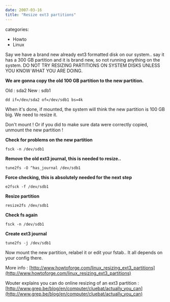 ```yaml
---
date: 2007-03-16
title: "Resize ext3 partitions"
---
```








categories:
- Howto
- Linux


Say we have a brand new already ext3 formatted disk on our system.. say it has a 300 GB partition and it is brand new, so not running anything on the system. DO NOT TRY RESIZING PARTITIONS ON SYSTEM DISKS UNLESS YOU KNOW WHAT YOU ARE DOING.



**We are gonna copy the old 100 GB partition to the new partition.**

Old : sda2
New : sdb1

`dd if=/dev/sda2 of=/dev/sdb1 bs=4k`

When it's done, if mounted, the system will think the new partition is 100 GB big. We need to resize it.

Don't mount ! Or if you did to make sure data were correctly copied, unmount the new partition !

**Check for problems on the new partition**

`fsck -n /dev/sdb1`

**Remove the old ext3 journal, this is needed to resize..**

`tune2fs -O ^has_journal /dev/sdb1`

**Force checking, this is absolutely needed for the next step**

`e2fsck -f /dev/sdb1`

**Resize partition**

`resize2fs /dev/sdb1`

**Check fs again**

`fsck -n /dev/sdb1`

**Create ext3 journal**

`tune2fs -j /dev/sdb1`

Now mount the new partition, relabel it or edit your fstab.. It all depends on your config there.

More info : [http://www.howtoforge.com/linux_resizing_ext3_partitions](http://www.howtoforge.com/linux_resizing_ext3_partitions)

Wouter explains you can do online resizing of an ext3 partition : [http://www.grep.be/blog/en/computer/cluebat/actually_you_can](http://www.grep.be/blog/en/computer/cluebat/actually_you_can)
